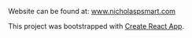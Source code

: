 Website can be found at: www.nicholaspsmart.com

This project was bootstrapped with [Create React App](https://github.com/facebookincubator/create-react-app).
